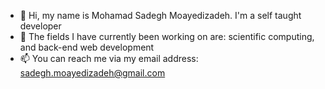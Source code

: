 - 👋 Hi, my name is Mohamad Sadegh Moayedizadeh. I'm a self taught developer
- 🌱 The fields I have currently been working on are: scientific computing, and back-end web development
- 📫 You can reach me via my email address: sadegh.moayedizadeh@gmail.com

<!---
sadegh-moayedizadeh/sadegh-moayedizadeh is a ✨ special ✨ repository because its `README.md` (this file) appears on your GitHub profile.
You can click the Preview link to take a look at your changes.
--->
